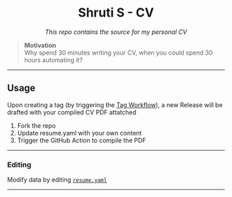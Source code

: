 <h1 align="center">Shruti S - CV</h1>
<p align="center">
<i>This repo contains the source for my personal CV</i>
<br />

> **Motivation**<br>
> Why spend 30 minutes writing your CV, when you could spend 30 hours automating it?

---

## Usage

Upon creating a tag (by triggering the [Tag Workflow](/.github/workflows/tag.yml)), a new Release will be drafted with your compiled CV PDF attatched

1. Fork the repo
2. Update resume.yaml with your own content
3. Trigger the GitHub Action to compile the PDF

---

### Editing
Modify data by editing [`resume.yaml`](/resume.yaml)<br>

---
